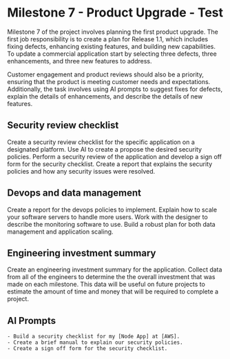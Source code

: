 # Milestone 7 - Product Upgrade - Test


Milestone 7 of the project involves planning the first product upgrade. The first job responsibility is to create a plan
for Release 1.1, which includes fixing defects, enhancing existing features, and building new capabilities. To update a
commercial application start by selecting three defects, three enhancements, and three new features to address.

Customer engagement and product reviews should also be a priority, ensuring that the product is meeting customer needs
and expectations. Additionally, the task involves using AI prompts to suggest fixes for defects, explain the details of
enhancements, and describe the details of new features.

## Security review checklist

Create a security review checklist for the specific application on a designated platform.
Use AI to create a propose the desired security policies. Perform a security review of the application and
develop a sign off form for the security checklist.  Create a report that explains the security policies and
how any security issues were resolved.


## Devops and data management

Create a report for the devops policies to implement. Explain how to scale your software servers to handle more users.
Work with the designer to describe the monitoring software to use. Build a robust plan for both data management and 
application scaling.


## Engineering investment summary

Create an engineering investment summary for the application. Collect data from all of the engineers to determine the
the overall investment that was made on each milestone.  This data will be useful on future projects to estimate the
amount of time and money that will be required to complete a project.

##  AI Prompts

	- Build a security checklist for my [Node App] at [AWS].
	- Create a brief manual to explain our security policies.
	- Create a sign off form for the security checklist.

    